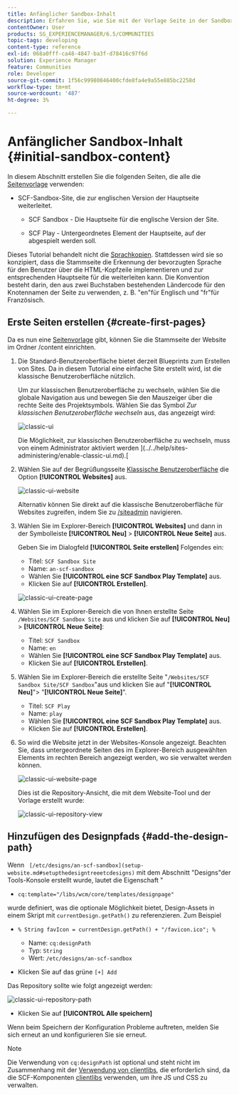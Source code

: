 ```yaml
---
title: Anfänglicher Sandbox-Inhalt
description: Erfahren Sie, wie Sie mit der Vorlage Seite in der Sandbox eine Hauptseite für eine englische Version einer Website und eine untergeordnete Seite der Hauptseite erstellen.
contentOwner: User
products: SG_EXPERIENCEMANAGER/6.5/COMMUNITIES
topic-tags: developing
content-type: reference
exl-id: 068a0fff-ca48-4847-ba3f-d78416c97f6d
solution: Experience Manager
feature: Communities
role: Developer
source-git-commit: 1f56c99980846400cfde8fa4e9a55e885bc2258d
workflow-type: tm+mt
source-wordcount: '487'
ht-degree: 3%

---
```


# Anfänglicher Sandbox-Inhalt {#initial-sandbox-content}

In diesem Abschnitt erstellen Sie die folgenden Seiten, die alle die [Seitenvorlage](initial-app.md#createthepagetemplate) verwenden:

* SCF-Sandbox-Site, die zur englischen Version der Hauptseite weiterleitet.

   * SCF Sandbox - Die Hauptseite für die englische Version der Site.

   * SCF Play - Untergeordnetes Element der Hauptseite, auf der abgespielt werden soll.

Dieses Tutorial behandelt nicht die [Sprachkopien](../../help/sites-administering/tc-prep.md). Stattdessen wird sie so konzipiert, dass die Stammseite die Erkennung der bevorzugten Sprache für den Benutzer über die HTML-Kopfzeile implementieren und zur entsprechenden Hauptseite für die weiterleiten kann. Die Konvention besteht darin, den aus zwei Buchstaben bestehenden Ländercode für den Knotennamen der Seite zu verwenden, z. B. &quot;en&quot;für Englisch und &quot;fr&quot;für Französisch.

## Erste Seiten erstellen {#create-first-pages}

Da es nun eine [Seitenvorlage](initial-app.md#createthepagetemplate) gibt, können Sie die Stammseite der Website im Ordner /content einrichten.

1. Die Standard-Benutzeroberfläche bietet derzeit Blueprints zum Erstellen von Sites. Da in diesem Tutorial eine einfache Site erstellt wird, ist die klassische Benutzeroberfläche nützlich.

   Um zur klassischen Benutzeroberfläche zu wechseln, wählen Sie die globale Navigation aus und bewegen Sie den Mauszeiger über die rechte Seite des Projektsymbols. Wählen Sie das Symbol *Zur klassischen Benutzeroberfläche wechseln* aus, das angezeigt wird:

   ![classic-ui](assets/classic-ui.png)

   Die Möglichkeit, zur klassischen Benutzeroberfläche zu wechseln, muss von einem Administrator aktiviert werden ](../../help/sites-administering/enable-classic-ui.md).[

1. Wählen Sie auf der Begrüßungsseite [Klassische Benutzeroberfläche](http://localhost:4502/welcome.html) die Option **[!UICONTROL Websites]** aus.

   ![classic-ui-website](assets/classic-ui-website.png)

   Alternativ können Sie direkt auf die klassische Benutzeroberfläche für Websites zugreifen, indem Sie zu [/siteadmin](http://localhost:4502/siteadmin) navigieren.

1. Wählen Sie im Explorer-Bereich **[!UICONTROL Websites]** und dann in der Symbolleiste **[!UICONTROL Neu]** > **[!UICONTROL Neue Seite]** aus.

   Geben Sie im Dialogfeld **[!UICONTROL Seite erstellen]** Folgendes ein:

   * Titel: `SCF Sandbox Site`
   * Name: `an-scf-sandbox`
   * Wählen Sie **[!UICONTROL eine SCF Sandbox Play Template]** aus.
   * Klicken Sie auf **[!UICONTROL Erstellen]**.

   ![classic-ui-create-page](assets/classic-ui-create-page.png)

1. Wählen Sie im Explorer-Bereich die von Ihnen erstellte Seite `/Websites/SCF Sandbox Site` aus und klicken Sie auf **[!UICONTROL Neu]** > **[!UICONTROL Neue Seite]**:

   * Titel: `SCF Sandbox`
   * Name: `en`
   * Wählen Sie **[!UICONTROL eine SCF Sandbox Play Template]** aus.
   * Klicken Sie auf **[!UICONTROL Erstellen]**.

1. Wählen Sie im Explorer-Bereich die erstellte Seite &quot;`/Websites/SCF Sandbox Site/SCF Sandbox`&quot;aus und klicken Sie auf &quot;**[!UICONTROL Neu]**&quot;> &quot;**[!UICONTROL Neue Seite]**&quot;.

   * Titel: `SCF Play`
   * Name: `play`
   * Wählen Sie **[!UICONTROL eine SCF Sandbox Play Template]** aus.
   * Klicken Sie auf **[!UICONTROL Erstellen]**.

1. So wird die Website jetzt in der Websites-Konsole angezeigt. Beachten Sie, dass untergeordnete Seiten des im Explorer-Bereich ausgewählten Elements im rechten Bereich angezeigt werden, wo sie verwaltet werden können.

   ![classic-ui-website-page](assets/classic-ui-website-page.png)

   Dies ist die Repository-Ansicht, die mit dem Website-Tool und der Vorlage erstellt wurde:

   ![classic-ui-repository-view](assets/classic-ui-repository-view.png)

## Hinzufügen des Designpfads {#add-the-design-path}

Wenn ` [/etc/designs/an-scf-sandbox](setup-website.md#setupthedesigntreeetcdesigns)` mit dem Abschnitt &quot;Designs&quot;der Tools-Konsole erstellt wurde, lautet die Eigenschaft &quot;

* `cq:template="/libs/wcm/core/templates/designpage"`

wurde definiert, was die optionale Möglichkeit bietet, Design-Assets in einem Skript mit `currentDesign.getPath()` zu referenzieren. Zum Beispiel

* `% String favIcon = currentDesign.getPath() + "/favicon.ico"; %`


   * Name: `cq:designPath`
   * Typ: `String`
   * Wert: `/etc/designs/an-scf-sandbox`

* Klicken Sie auf das grüne `[+] Add`

Das Repository sollte wie folgt angezeigt werden:

![classic-ui-repository-path](assets/classic-ui-repository-path.png)

* Klicken Sie auf **[!UICONTROL Alle speichern]**

Wenn beim Speichern der Konfiguration Probleme auftreten, melden Sie sich erneut an und konfigurieren Sie sie erneut.

>[!NOTE]
>
>Die Verwendung von `cq:designPath` ist optional und steht nicht im Zusammenhang mit der [Verwendung von clientlibs](develop-app.md#includeclientlibsintemplate), die erforderlich sind, da die SCF-Komponenten [clientlibs](client-customize.md#clientlibs-for-scf) verwenden, um ihre JS und CSS zu verwalten.
